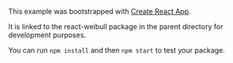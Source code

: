 This example was bootstrapped with [Create React App](https://github.com/facebook/create-react-app).

It is linked to the react-weibull package in the parent directory for development purposes.

You can run `npm install` and then `npm start` to test your package.
